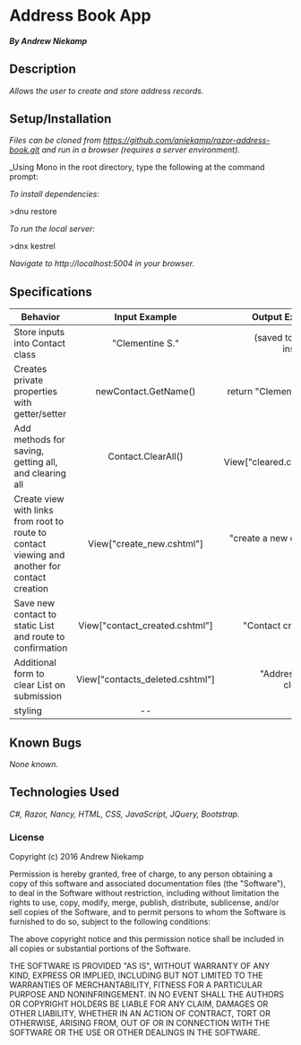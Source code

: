 # Address Book App

##### By Andrew Niekamp

## Description

_Allows the user to create and store address records._

## Setup/Installation

_Files can be cloned from https://github.com/aniekamp/razor-address-book.git and run in a browser (requires a server environment)._

_Using Mono in the root directory, type the following at the command prompt:

_To install dependencies:_

\>dnu restore

_To run the local server:_

\>dnx kestrel

_Navigate to http://localhost:5004 in your browser._

## Specifications
| Behavior | Input Example | Output Example |
| ------------- |:-------------:| -----:|
| Store inputs into Contact class | "Clementine S." | (saved to object instance) |
| Creates private properties with getter/setter | newContact.GetName() | return "Clementine S."|
| Add methods for saving, getting all, and clearing all | Contact.ClearAll() | return View["cleared.cshtml"] |
| Create view with links from root to route to contact viewing and another for contact creation | View["create_new.cshtml"] | "create a new contact here!" |
| Save new contact to static List and route to confirmation | View["contact_created.cshtml"] | "Contact created!" |
| Additional form to clear List on submission | View["contacts_deleted.cshtml"] | "Address book cleared!" |
| styling| -- | -- |

## Known Bugs

_None known._

## Technologies Used

_C#, Razor, Nancy, HTML, CSS, JavaScript, JQuery, Bootstrap._

### License

Copyright (c) 2016 Andrew Niekamp

Permission is hereby granted, free of charge, to any person obtaining a copy of this software and associated documentation files (the "Software"), to deal in the Software without restriction, including without limitation the rights to use, copy, modify, merge, publish, distribute, sublicense, and/or sell copies of the Software, and to permit persons to whom the Software is furnished to do so, subject to the following conditions:

The above copyright notice and this permission notice shall be included in all copies or substantial portions of the Software.

THE SOFTWARE IS PROVIDED "AS IS", WITHOUT WARRANTY OF ANY KIND, EXPRESS OR IMPLIED, INCLUDING BUT NOT LIMITED TO THE WARRANTIES OF MERCHANTABILITY, FITNESS FOR A PARTICULAR PURPOSE AND NONINFRINGEMENT. IN NO EVENT SHALL THE AUTHORS OR COPYRIGHT HOLDERS BE LIABLE FOR ANY CLAIM, DAMAGES OR OTHER LIABILITY, WHETHER IN AN ACTION OF CONTRACT, TORT OR OTHERWISE, ARISING FROM, OUT OF OR IN CONNECTION WITH THE SOFTWARE OR THE USE OR OTHER DEALINGS IN THE SOFTWARE.

